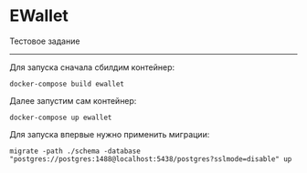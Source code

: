 # EWallet

Тестовое задание
_____
Для запуска сначала сбилдим контейнер:
```
docker-compose build ewallet
```
Далее запустим сам контейнер:
```
docker-compose up ewallet
```
Для запуска впервые нужно применить миграции:
```
migrate -path ./schema -database "postgres://postgres:1488@localhost:5438/postgres?sslmode=disable" up
```
